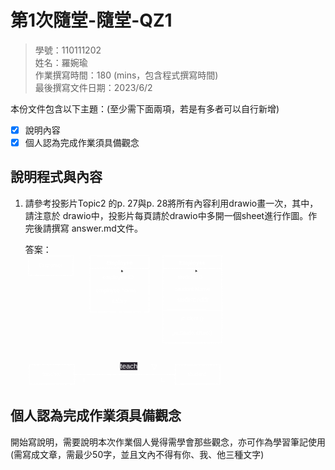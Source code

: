 # 第1次隨堂-隨堂-QZ1
>
>學號：110111202
><br />
>姓名：羅婉瑜
><br />
>作業撰寫時間：180 (mins，包含程式撰寫時間)
><br />
>最後撰寫文件日期：2023/6/2
>

本份文件包含以下主題：(至少需下面兩項，若是有多者可以自行新增)
- [x] 說明內容
- [x] 個人認為完成作業須具備觀念

## 說明程式與內容

1. 請參考投影片Topic2 的p. 27與p. 28將所有內容利用drawio畫一次，其中，請注意於
drawio中，投影片每頁請於drawio中多開一個sheet進行作圖。作完後請撰寫
answer.md文件。

    答案：
    <svg xmlns="http://www.w3.org/2000/svg" xmlns:xlink="http://www.w3.org/1999/xlink" version="1.1" width="1188px" viewBox="-0.5 -0.5 1188 522" content="&lt;mxfile&gt;&lt;diagram id=&quot;74em1Ly6dXvXPck9f6iY&quot; name=&quot;第1頁&quot;&gt;&lt;mxGraphModel dx=&quot;1225&quot; dy=&quot;1100&quot; grid=&quot;1&quot; gridSize=&quot;10&quot; guides=&quot;1&quot; tooltips=&quot;1&quot; connect=&quot;1&quot; arrows=&quot;1&quot; fold=&quot;1&quot; page=&quot;1&quot; pageScale=&quot;1&quot; pageWidth=&quot;827&quot; pageHeight=&quot;1169&quot; math=&quot;0&quot; shadow=&quot;0&quot;&gt;&lt;root&gt;&lt;mxCell id=&quot;0&quot;/&gt;&lt;mxCell id=&quot;1&quot; parent=&quot;0&quot;/&gt;&lt;mxCell id=&quot;4ZkD0T5NA3254wUa9wvh-65&quot; value=&quot;&quot; style=&quot;group&quot; parent=&quot;1&quot; vertex=&quot;1&quot; connectable=&quot;0&quot;&gt;&lt;mxGeometry x=&quot;30&quot; y=&quot;180&quot; width=&quot;776.12&quot; height=&quot;520&quot; as=&quot;geometry&quot;/&gt;&lt;/mxCell&gt;&lt;mxCell id=&quot;8&quot; value=&quot;&amp;lt;font color=&amp;quot;#ffffff&amp;quot; style=&amp;quot;font-size: 22px;&amp;quot;&amp;gt;Customer&amp;lt;/font&amp;gt;&quot; style=&quot;rounded=0;whiteSpace=wrap;html=1;strokeWidth=2;fontFamily=Helvetica;sketch=1;curveFitting=1;jiggle=2;fillColor=none;strokeColor=#FFFFFF;&quot; parent=&quot;4ZkD0T5NA3254wUa9wvh-65&quot; vertex=&quot;1&quot;&gt;&lt;mxGeometry x=&quot;11.087428571428573&quot; width=&quot;177.39885714285717&quot; height=&quot;77.61194029850746&quot; as=&quot;geometry&quot;/&gt;&lt;/mxCell&gt;&lt;mxCell id=&quot;18&quot; value=&quot;&quot; style=&quot;swimlane;whiteSpace=wrap;html=1;sketch=1;strokeColor=#FFFFFF;strokeWidth=2;fontFamily=Helvetica;fontSize=22;fontColor=#FFFFFF;fillColor=none;startSize=50;&quot; parent=&quot;4ZkD0T5NA3254wUa9wvh-65&quot; vertex=&quot;1&quot;&gt;&lt;mxGeometry x=&quot;255.01085714285716&quot; width=&quot;232.836&quot; height=&quot;221.74840085287846&quot; as=&quot;geometry&quot;/&gt;&lt;/mxCell&gt;&lt;mxCell id=&quot;22&quot; value=&quot;&quot; style=&quot;edgeStyle=none;html=1;fontFamily=Helvetica;fontSize=22;fontColor=none;&quot; parent=&quot;18&quot; source=&quot;20&quot; target=&quot;21&quot; edge=&quot;1&quot;&gt;&lt;mxGeometry relative=&quot;1&quot; as=&quot;geometry&quot;/&gt;&lt;/mxCell&gt;&lt;mxCell id=&quot;20&quot; value=&quot;&amp;lt;div style=&amp;quot;text-align: center;&amp;quot;&amp;gt;&amp;lt;font color=&amp;quot;#ffffff&amp;quot;&amp;gt;employee ID&amp;lt;/font&amp;gt;&amp;lt;/div&amp;gt;&quot; style=&quot;text;whiteSpace=wrap;html=1;fontSize=22;fontFamily=Helvetica;fontColor=none;fillColor=none;&quot; parent=&quot;18&quot; vertex=&quot;1&quot;&gt;&lt;mxGeometry x=&quot;47.675942857142864&quot; y=&quot;66.52452025586354&quot; width=&quot;177.39885714285717&quot; height=&quot;55.437100213219615&quot; as=&quot;geometry&quot;/&gt;&lt;/mxCell&gt;&lt;mxCell id=&quot;21&quot; value=&quot;&amp;lt;div style=&amp;quot;&amp;quot;&amp;gt;&amp;lt;span style=&amp;quot;color: rgb(255, 255, 255); font-weight: 700;&amp;quot;&amp;gt;Employee&amp;lt;/span&amp;gt;&amp;lt;br&amp;gt;&amp;lt;/div&amp;gt;&quot; style=&quot;text;whiteSpace=wrap;html=1;fontSize=22;fontFamily=Helvetica;fontColor=none;fillColor=none;align=center;verticalAlign=middle;&quot; parent=&quot;18&quot; vertex=&quot;1&quot;&gt;&lt;mxGeometry x=&quot;27.71857142857143&quot; width=&quot;177.39885714285717&quot; height=&quot;55.437100213219615&quot; as=&quot;geometry&quot;/&gt;&lt;/mxCell&gt;&lt;mxCell id=&quot;24&quot; value=&quot;&amp;lt;div style=&amp;quot;text-align: center;&amp;quot;&amp;gt;&amp;lt;font color=&amp;quot;#ffffff&amp;quot;&amp;gt;employee Name&amp;amp;nbsp;&amp;lt;/font&amp;gt;&amp;lt;/div&amp;gt;&quot; style=&quot;text;whiteSpace=wrap;html=1;fontSize=22;fontFamily=Helvetica;fontColor=none;fillColor=none;verticalAlign=middle;&quot; parent=&quot;18&quot; vertex=&quot;1&quot;&gt;&lt;mxGeometry x=&quot;22.174857142857146&quot; y=&quot;110.87420042643923&quot; width=&quot;258.33708571428576&quot; height=&quot;55.437100213219615&quot; as=&quot;geometry&quot;/&gt;&lt;/mxCell&gt;&lt;mxCell id=&quot;25&quot; value=&quot;&amp;lt;div style=&amp;quot;&amp;quot;&amp;gt;&amp;lt;font color=&amp;quot;#ffffff&amp;quot;&amp;gt;salary&amp;lt;/font&amp;gt;&amp;lt;/div&amp;gt;&amp;lt;div style=&amp;quot;&amp;quot;&amp;gt;&amp;lt;font color=&amp;quot;#ffffff&amp;quot;&amp;gt;&amp;lt;br&amp;gt;&amp;lt;/font&amp;gt;&amp;lt;/div&amp;gt;&quot; style=&quot;text;whiteSpace=wrap;html=1;fontSize=22;fontFamily=Helvetica;fontColor=none;fillColor=none;align=center;&quot; parent=&quot;18&quot; vertex=&quot;1&quot;&gt;&lt;mxGeometry x=&quot;27.71857142857143&quot; y=&quot;158.5501066098081&quot; width=&quot;177.39885714285717&quot; height=&quot;55.437100213219615&quot; as=&quot;geometry&quot;/&gt;&lt;/mxCell&gt;&lt;mxCell id=&quot;29&quot; value=&quot;&quot; style=&quot;swimlane;whiteSpace=wrap;html=1;sketch=1;strokeColor=#FFFFFF;strokeWidth=2;fontFamily=Helvetica;fontSize=22;fontColor=#FFFFFF;fillColor=none;startSize=50;&quot; parent=&quot;4ZkD0T5NA3254wUa9wvh-65&quot; vertex=&quot;1&quot;&gt;&lt;mxGeometry x=&quot;543.2840000000001&quot; width=&quot;232.836&quot; height=&quot;343.7100213219616&quot; as=&quot;geometry&quot;/&gt;&lt;/mxCell&gt;&lt;mxCell id=&quot;30&quot; value=&quot;&quot; style=&quot;edgeStyle=none;html=1;fontFamily=Helvetica;fontSize=22;fontColor=none;&quot; parent=&quot;29&quot; source=&quot;31&quot; target=&quot;32&quot; edge=&quot;1&quot;&gt;&lt;mxGeometry relative=&quot;1&quot; as=&quot;geometry&quot;/&gt;&lt;/mxCell&gt;&lt;mxCell id=&quot;31&quot; value=&quot;&amp;lt;div style=&amp;quot;text-align: center;&amp;quot;&amp;gt;&amp;lt;font color=&amp;quot;#ffffff&amp;quot;&amp;gt;student ID&amp;lt;/font&amp;gt;&amp;lt;/div&amp;gt;&quot; style=&quot;text;whiteSpace=wrap;html=1;fontSize=22;fontFamily=Helvetica;fontColor=none;fillColor=none;verticalAlign=middle;&quot; parent=&quot;29&quot; vertex=&quot;1&quot;&gt;&lt;mxGeometry x=&quot;55.43714285714286&quot; y=&quot;58.76332622601279&quot; width=&quot;177.39885714285717&quot; height=&quot;55.437100213219615&quot; as=&quot;geometry&quot;/&gt;&lt;/mxCell&gt;&lt;mxCell id=&quot;32&quot; value=&quot;&amp;lt;div style=&amp;quot;&amp;quot;&amp;gt;&amp;lt;span style=&amp;quot;color: rgb(255, 255, 255); font-weight: 700;&amp;quot;&amp;gt;Employee&amp;lt;/span&amp;gt;&amp;lt;br&amp;gt;&amp;lt;/div&amp;gt;&quot; style=&quot;text;whiteSpace=wrap;html=1;fontSize=22;fontFamily=Helvetica;fontColor=none;fillColor=none;align=center;verticalAlign=middle;&quot; parent=&quot;29&quot; vertex=&quot;1&quot;&gt;&lt;mxGeometry x=&quot;27.71857142857143&quot; width=&quot;177.39885714285717&quot; height=&quot;55.437100213219615&quot; as=&quot;geometry&quot;/&gt;&lt;/mxCell&gt;&lt;mxCell id=&quot;33&quot; value=&quot;&amp;lt;span style=&amp;quot;color: rgb(255, 255, 255); text-align: center;&amp;quot;&amp;gt;student&amp;amp;nbsp;&amp;lt;/span&amp;gt;&amp;lt;span style=&amp;quot;color: rgb(255, 255, 255); text-align: center; background-color: initial;&amp;quot;&amp;gt;Name&amp;amp;nbsp;&amp;lt;/span&amp;gt;&amp;lt;span style=&amp;quot;color: rgb(255, 255, 255); text-align: center;&amp;quot;&amp;gt;&amp;lt;br&amp;gt;&amp;lt;/span&amp;gt;&quot; style=&quot;text;whiteSpace=wrap;html=1;fontSize=22;fontFamily=Helvetica;fontColor=none;fillColor=none;verticalAlign=middle;&quot; parent=&quot;29&quot; vertex=&quot;1&quot;&gt;&lt;mxGeometry x=&quot;47.675942857142864&quot; y=&quot;105.33049040511727&quot; width=&quot;587.6337142857143&quot; height=&quot;55.437100213219615&quot; as=&quot;geometry&quot;/&gt;&lt;/mxCell&gt;&lt;mxCell id=&quot;35&quot; value=&quot;&amp;lt;span style=&amp;quot;color: rgb(255, 255, 255); text-align: center;&amp;quot;&amp;gt;student Addr&amp;lt;/span&amp;gt;&amp;lt;span style=&amp;quot;color: rgb(255, 255, 255); text-align: center; background-color: initial;&amp;quot;&amp;gt;&amp;amp;nbsp;&amp;lt;/span&amp;gt;&amp;lt;span style=&amp;quot;color: rgb(255, 255, 255); text-align: center;&amp;quot;&amp;gt;&amp;lt;br&amp;gt;&amp;lt;/span&amp;gt;&quot; style=&quot;text;whiteSpace=wrap;html=1;fontSize=22;fontFamily=Helvetica;fontColor=none;fillColor=none;verticalAlign=middle;&quot; parent=&quot;29&quot; vertex=&quot;1&quot;&gt;&lt;mxGeometry x=&quot;55.43714285714286&quot; y=&quot;146.35394456289978&quot; width=&quot;587.6337142857143&quot; height=&quot;55.437100213219615&quot; as=&quot;geometry&quot;/&gt;&lt;/mxCell&gt;&lt;mxCell id=&quot;37&quot; value=&quot;&quot; style=&quot;line;strokeWidth=4;html=1;perimeter=backbonePerimeter;points=[];outlineConnect=0;labelBackgroundColor=#000000;sketch=1;strokeColor=#FFFFFF;fontFamily=Helvetica;fontSize=22;fontColor=none;fillColor=none;&quot; parent=&quot;29&quot; vertex=&quot;1&quot;&gt;&lt;mxGeometry y=&quot;210.66098081023455&quot; width=&quot;232.836&quot; height=&quot;11.087420042643924&quot; as=&quot;geometry&quot;/&gt;&lt;/mxCell&gt;&lt;mxCell id=&quot;38&quot; value=&quot;&amp;lt;div style=&amp;quot;text-align: center;&amp;quot;&amp;gt;&amp;lt;font color=&amp;quot;#ffffff&amp;quot;&amp;gt;student ()&amp;lt;/font&amp;gt;&amp;lt;/div&amp;gt;&quot; style=&quot;text;whiteSpace=wrap;html=1;fontSize=22;fontFamily=Helvetica;fontColor=none;fillColor=none;verticalAlign=middle;&quot; parent=&quot;29&quot; vertex=&quot;1&quot;&gt;&lt;mxGeometry x=&quot;66.52457142857143&quot; y=&quot;221.74840085287846&quot; width=&quot;177.39885714285717&quot; height=&quot;55.437100213219615&quot; as=&quot;geometry&quot;/&gt;&lt;/mxCell&gt;&lt;mxCell id=&quot;39&quot; value=&quot;&amp;lt;div style=&amp;quot;text-align: center;&amp;quot;&amp;gt;&amp;lt;font color=&amp;quot;#ffffff&amp;quot;&amp;gt;getStudentRec()&amp;lt;/font&amp;gt;&amp;lt;/div&amp;gt;&quot; style=&quot;text;whiteSpace=wrap;html=1;fontSize=22;fontFamily=Helvetica;fontColor=none;fillColor=none;verticalAlign=middle;&quot; parent=&quot;29&quot; vertex=&quot;1&quot;&gt;&lt;mxGeometry x=&quot;33.26228571428572&quot; y=&quot;277.1855010660981&quot; width=&quot;277.1857142857143&quot; height=&quot;55.437100213219615&quot; as=&quot;geometry&quot;/&gt;&lt;/mxCell&gt;&lt;mxCell id=&quot;41&quot; value=&quot;&amp;lt;font color=&amp;quot;#ffffff&amp;quot;&amp;gt;&amp;lt;span style=&amp;quot;font-size: 22px;&amp;quot;&amp;gt;teacher&amp;lt;/span&amp;gt;&amp;lt;/font&amp;gt;&quot; style=&quot;rounded=0;whiteSpace=wrap;html=1;strokeWidth=2;fontFamily=Helvetica;sketch=1;curveFitting=1;jiggle=2;fillColor=none;strokeColor=#FFFFFF;&quot; parent=&quot;4ZkD0T5NA3254wUa9wvh-65&quot; vertex=&quot;1&quot;&gt;&lt;mxGeometry x=&quot;15&quot; y=&quot;431.3006396588486&quot; width=&quot;177.39885714285717&quot; height=&quot;77.61194029850746&quot; as=&quot;geometry&quot;/&gt;&lt;/mxCell&gt;&lt;mxCell id=&quot;42&quot; value=&quot;&amp;lt;span style=&amp;quot;color: rgb(255, 255, 255); font-size: 22px;&amp;quot;&amp;gt;student&amp;amp;nbsp;&amp;lt;/span&amp;gt;&quot; style=&quot;rounded=0;whiteSpace=wrap;html=1;strokeWidth=2;fontFamily=Helvetica;sketch=1;curveFitting=1;jiggle=2;fillColor=none;strokeColor=#FFFFFF;&quot; parent=&quot;4ZkD0T5NA3254wUa9wvh-65&quot; vertex=&quot;1&quot;&gt;&lt;mxGeometry x=&quot;591.5462857142858&quot; y=&quot;431.3006396588486&quot; width=&quot;177.39885714285717&quot; height=&quot;77.61194029850746&quot; as=&quot;geometry&quot;/&gt;&lt;/mxCell&gt;&lt;mxCell id=&quot;56&quot; value=&quot;&quot; style=&quot;line;strokeWidth=2;html=1;perimeter=backbonePerimeter;points=[];outlineConnect=0;labelBackgroundColor=#000000;sketch=1;strokeColor=#FFFFFF;fontFamily=Helvetica;fontSize=22;fontColor=none;fillColor=none;&quot; parent=&quot;4ZkD0T5NA3254wUa9wvh-65&quot; vertex=&quot;1&quot;&gt;&lt;mxGeometry x=&quot;192.39885714285717&quot; y=&quot;464.56289978678035&quot; width=&quot;399.14742857142863&quot; height=&quot;11.087420042643924&quot; as=&quot;geometry&quot;/&gt;&lt;/mxCell&gt;&lt;mxCell id=&quot;60&quot; value=&quot;&amp;lt;span style=&amp;quot;color: rgb(255, 255, 255); font-family: Helvetica; font-size: 28px; font-style: normal; font-variant-ligatures: normal; font-variant-caps: normal; font-weight: 400; letter-spacing: normal; orphans: 2; text-indent: 0px; text-transform: none; widows: 2; word-spacing: 0px; -webkit-text-stroke-width: 0px; background-color: rgb(42, 37, 47); text-decoration-thickness: initial; text-decoration-style: initial; text-decoration-color: initial; float: none; display: inline !important;&amp;quot;&amp;gt;teach&amp;lt;/span&amp;gt;&quot; style=&quot;text;whiteSpace=wrap;html=1;fontSize=28;fontFamily=Helvetica;fontColor=none;align=center;verticalAlign=middle;&quot; parent=&quot;4ZkD0T5NA3254wUa9wvh-65&quot; vertex=&quot;1&quot;&gt;&lt;mxGeometry x=&quot;347.6228571428572&quot; y=&quot;409.12579957356076&quot; width=&quot;121.9617142857143&quot; height=&quot;55.437100213219615&quot; as=&quot;geometry&quot;/&gt;&lt;/mxCell&gt;&lt;mxCell id=&quot;61&quot; value=&quot;&amp;lt;font color=&amp;quot;#ffffff&amp;quot; style=&amp;quot;font-size: 20px;&amp;quot;&amp;gt;1&amp;lt;/font&amp;gt;&quot; style=&quot;text;whiteSpace=wrap;html=1;fontSize=20;fontFamily=Helvetica;fontColor=none;align=center;verticalAlign=middle;&quot; parent=&quot;4ZkD0T5NA3254wUa9wvh-65&quot; vertex=&quot;1&quot;&gt;&lt;mxGeometry x=&quot;170.22400000000002&quot; y=&quot;464.56289978678035&quot; width=&quot;121.9617142857143&quot; height=&quot;55.437100213219615&quot; as=&quot;geometry&quot;/&gt;&lt;/mxCell&gt;&lt;mxCell id=&quot;4ZkD0T5NA3254wUa9wvh-61&quot; value=&quot;&amp;lt;font color=&amp;quot;#ffffff&amp;quot; style=&amp;quot;font-size: 21px;&amp;quot;&amp;gt;1..*&amp;lt;/font&amp;gt;&quot; style=&quot;text;whiteSpace=wrap;html=1;fontSize=17;fontFamily=Helvetica;fontColor=none;align=center;verticalAlign=middle;&quot; parent=&quot;4ZkD0T5NA3254wUa9wvh-65&quot; vertex=&quot;1&quot;&gt;&lt;mxGeometry x=&quot;483.9982285714286&quot; y=&quot;464.56289978678035&quot; width=&quot;121.9617142857143&quot; height=&quot;55.437100213219615&quot; as=&quot;geometry&quot;/&gt;&lt;/mxCell&gt;&lt;mxCell id=&quot;4ZkD0T5NA3254wUa9wvh-62&quot; value=&quot;&quot; style=&quot;triangle;whiteSpace=wrap;html=1;labelBackgroundColor=#000000;sketch=1;strokeColor=#FFFFFF;strokeWidth=2;fontFamily=Helvetica;fontSize=20;fontColor=none;fillColor=none;rotation=-25;&quot; parent=&quot;4ZkD0T5NA3254wUa9wvh-65&quot; vertex=&quot;1&quot;&gt;&lt;mxGeometry x=&quot;502.8468571428572&quot; y=&quot;425.75692963752664&quot; width=&quot;16.63114285714286&quot; height=&quot;22.174840085287848&quot; as=&quot;geometry&quot;/&gt;&lt;/mxCell&gt;&lt;/root&gt;&lt;/mxGraphModel&gt;&lt;/diagram&gt;&lt;/mxfile&gt;" onclick="(function(svg){var src=window.event.target||window.event.srcElement;while (src!=null&amp;&amp;src.nodeName.toLowerCase()!='a'){src=src.parentNode;}if(src==null){if(svg.wnd!=null&amp;&amp;!svg.wnd.closed){svg.wnd.focus();}else{var r=function(evt){if(evt.data=='ready'&amp;&amp;evt.source==svg.wnd){svg.wnd.postMessage(decodeURIComponent(svg.getAttribute('content')),'*');window.removeEventListener('message',r);}};window.addEventListener('message',r);svg.wnd=window.open('https://viewer.diagrams.net/?client=1&amp;page=0&amp;edit=_blank');}}})(this);" style="cursor:pointer;max-width:100%;max-height:522px;"><defs/><g><path d="M 11.09 1 C 43.8 2.02 82.55 4.7 188.49 1 M 11.09 1 C 55.96 2 104.84 1.97 188.49 1 M 188.49 1 C 190.13 18.98 183.89 38.86 188.49 78.61 M 188.49 1 C 188.53 22.06 188.64 39.33 188.49 78.61 M 188.49 78.61 C 145.8 81.56 101.23 78.38 11.09 78.61 M 188.49 78.61 C 122.9 78.59 61.29 81.01 11.09 78.61 M 11.09 78.61 C 12.96 60.26 9.27 44.25 11.09 1 M 11.09 78.61 C 11.62 48.71 12.6 19.35 11.09 1" fill="none" stroke="#ffffff" stroke-width="2" stroke-linejoin="round" stroke-linecap="round" stroke-miterlimit="10" pointer-events="none"/><g transform="translate(-0.5 -0.5)"><switch><foreignObject pointer-events="none" width="100%" height="100%" requiredFeatures="http://www.w3.org/TR/SVG11/feature#Extensibility" style="overflow: visible; text-align: left;"><div xmlns="http://www.w3.org/1999/xhtml" style="display: flex; align-items: unsafe center; justify-content: unsafe center; width: 175px; height: 1px; padding-top: 40px; margin-left: 12px;"><div data-drawio-colors="color: rgb(0, 0, 0); " style="box-sizing: border-box; font-size: 0px; text-align: center;"><div style="display: inline-block; font-size: 12px; font-family: Helvetica; color: rgb(0, 0, 0); line-height: 1.2; pointer-events: none; white-space: normal; overflow-wrap: normal;"><font style="font-size: 22px;" color="#ffffff">Customer</font></div></div></div></foreignObject><text x="100" y="43" fill="rgb(0, 0, 0)" font-family="Helvetica" font-size="12px" text-anchor="middle">Customer</text></switch></g><path d="M 255.01 51 M 255.01 51 C 254.89 38.84 253.97 29.66 255.01 1 M 255.01 51 C 255.92 32.67 255.5 13.2 255.01 1 M 255.01 1 C 325.41 2.23 393.73 0.68 487.85 1 M 255.01 1 C 327.7 0.47 401.89 1.2 487.85 1 M 487.85 1 C 487.92 22.15 486.52 39.31 487.85 51 M 487.85 1 C 488.6 18.03 488.28 35.85 487.85 51" fill="none" stroke="#ffffff" stroke-width="2" stroke-linejoin="round" stroke-linecap="round" stroke-miterlimit="10" pointer-events="none"/><path d="M 255.01 51 M 255.01 51 C 255.52 85.72 254.6 123.42 255.01 222.75 M 255.01 51 C 254.03 116.12 253.62 180.1 255.01 222.75 M 255.01 222.75 C 325.41 223.98 393.73 222.43 487.85 222.75 M 255.01 222.75 C 327.7 222.22 401.89 222.95 487.85 222.75 M 487.85 222.75 C 489.52 155.93 488.12 85.11 487.85 51 M 487.85 222.75 C 488.8 163.1 488.47 104.22 487.85 51" fill="none" stroke="#ffffff" stroke-width="2" stroke-linejoin="round" stroke-linecap="round" stroke-miterlimit="10" pointer-events="none"/><path d="M 255.01 51 M 255.01 51 C 304.25 47.81 352.7 48.99 487.85 51 M 255.01 51 C 343.04 49.99 430.31 49.44 487.85 51" fill="none" stroke="#ffffff" stroke-width="2" stroke-linejoin="round" stroke-linecap="round" stroke-miterlimit="10" pointer-events="none"/><path d="M 383.07 67.52 L 381.57 62.54" fill="none" stroke="rgb(0, 0, 0)" stroke-miterlimit="10" pointer-events="none"/><path d="M 380.07 57.51 L 385.43 63.21 L 381.57 62.54 L 378.72 65.22 Z" fill="rgb(0, 0, 0)" stroke="rgb(0, 0, 0)" stroke-miterlimit="10" pointer-events="none"/><g transform="translate(-0.5 -0.5)"><switch><foreignObject pointer-events="none" width="100%" height="100%" requiredFeatures="http://www.w3.org/TR/SVG11/feature#Extensibility" style="overflow: visible; text-align: left;"><div xmlns="http://www.w3.org/1999/xhtml" style="display: flex; align-items: unsafe flex-start; justify-content: unsafe flex-start; width: 175px; height: 1px; padding-top: 75px; margin-left: 305px;"><div data-drawio-colors="color: black; " style="box-sizing: border-box; font-size: 0px; text-align: left;"><div style="display: inline-block; font-size: 22px; font-family: Helvetica; color: black; line-height: 1.2; pointer-events: none; white-space: normal; overflow-wrap: normal;"><div style="text-align: center;"><font color="#ffffff">employee ID</font></div></div></div></div></foreignObject><text x="305" y="97" fill="black" font-family="Helvetica" font-size="22px">employee ID</text></switch></g><g transform="translate(-0.5 -0.5)"><switch><foreignObject pointer-events="none" width="100%" height="100%" requiredFeatures="http://www.w3.org/TR/SVG11/feature#Extensibility" style="overflow: visible; text-align: left;"><div xmlns="http://www.w3.org/1999/xhtml" style="display: flex; align-items: unsafe center; justify-content: unsafe center; width: 175px; height: 1px; padding-top: 29px; margin-left: 284px;"><div data-drawio-colors="color: black; " style="box-sizing: border-box; font-size: 0px; text-align: center;"><div style="display: inline-block; font-size: 22px; font-family: Helvetica; color: black; line-height: 1.2; pointer-events: none; white-space: normal; overflow-wrap: normal;"><div style=""><span style="color: rgb(255, 255, 255); font-weight: 700;">Employee</span><br /></div></div></div></div></foreignObject><text x="371" y="35" fill="black" font-family="Helvetica" font-size="22px" text-anchor="middle">Employee
</text></switch></g><g transform="translate(-0.5 -0.5)"><switch><foreignObject pointer-events="none" width="100%" height="100%" requiredFeatures="http://www.w3.org/TR/SVG11/feature#Extensibility" style="overflow: visible; text-align: left;"><div xmlns="http://www.w3.org/1999/xhtml" style="display: flex; align-items: unsafe center; justify-content: unsafe flex-start; width: 256px; height: 1px; padding-top: 140px; margin-left: 279px;"><div data-drawio-colors="color: black; " style="box-sizing: border-box; font-size: 0px; text-align: left;"><div style="display: inline-block; font-size: 22px; font-family: Helvetica; color: black; line-height: 1.2; pointer-events: none; white-space: normal; overflow-wrap: normal;"><div style="text-align: center;"><font color="#ffffff">employee Name </font></div></div></div></div></foreignObject><text x="279" y="146" fill="black" font-family="Helvetica" font-size="22px">employee Name </text></switch></g><g transform="translate(-0.5 -0.5)"><switch><foreignObject pointer-events="none" width="100%" height="100%" requiredFeatures="http://www.w3.org/TR/SVG11/feature#Extensibility" style="overflow: visible; text-align: left;"><div xmlns="http://www.w3.org/1999/xhtml" style="display: flex; align-items: unsafe flex-start; justify-content: unsafe center; width: 175px; height: 1px; padding-top: 167px; margin-left: 284px;"><div data-drawio-colors="color: black; " style="box-sizing: border-box; font-size: 0px; text-align: center;"><div style="display: inline-block; font-size: 22px; font-family: Helvetica; color: black; line-height: 1.2; pointer-events: none; white-space: normal; overflow-wrap: normal;"><div style=""><font color="#ffffff">salary</font></div><div style=""><font color="#ffffff"><br /></font></div></div></div></div></foreignObject><text x="371" y="189" fill="black" font-family="Helvetica" font-size="22px" text-anchor="middle">salary
</text></switch></g><path d="M 543.28 51 M 543.28 51 C 542.87 41.68 544.29 30.87 543.28 1 M 543.28 51 C 544.31 36.31 544.31 22.63 543.28 1 M 543.28 1 C 596.11 3.4 646.41 2.97 776.12 1 M 543.28 1 C 619.17 2.49 694.37 2.38 776.12 1 M 776.12 1 C 777.01 20.75 774.89 36.3 776.12 51 M 776.12 1 C 776.38 13.96 776.81 25.63 776.12 51" fill="none" stroke="#ffffff" stroke-width="2" stroke-linejoin="round" stroke-linecap="round" stroke-miterlimit="10" pointer-events="none"/><path d="M 543.28 51 M 543.28 51 C 542.28 114.07 543.34 176.03 543.28 344.71 M 543.28 51 C 542.69 132.77 542.69 215.28 543.28 344.71 M 543.28 344.71 C 596.11 347.11 646.41 346.68 776.12 344.71 M 543.28 344.71 C 619.17 346.2 694.37 346.09 776.12 344.71 M 776.12 344.71 C 776.98 238.58 775.4 129.31 776.12 51 M 776.12 344.71 C 777.76 270 778.08 194.32 776.12 51" fill="none" stroke="#ffffff" stroke-width="2" stroke-linejoin="round" stroke-linecap="round" stroke-miterlimit="10" pointer-events="none"/><path d="M 543.28 51 M 543.28 51 C 592.08 53.2 642.53 53 776.12 51 M 543.28 51 C 609.15 50.37 674.37 50.65 776.12 51" fill="none" stroke="#ffffff" stroke-width="2" stroke-linejoin="round" stroke-linecap="round" stroke-miterlimit="10" pointer-events="none"/><path d="M 674.35 59.76 L 675.49 62.2" fill="none" stroke="rgb(0, 0, 0)" stroke-miterlimit="10" pointer-events="none"/><path d="M 673.25 57.45 L 679.41 62.29 L 675.49 62.2 L 673.07 65.27 Z" fill="rgb(0, 0, 0)" stroke="rgb(0, 0, 0)" stroke-miterlimit="10" pointer-events="none"/><g transform="translate(-0.5 -0.5)"><switch><foreignObject pointer-events="none" width="100%" height="100%" requiredFeatures="http://www.w3.org/TR/SVG11/feature#Extensibility" style="overflow: visible; text-align: left;"><div xmlns="http://www.w3.org/1999/xhtml" style="display: flex; align-items: unsafe center; justify-content: unsafe flex-start; width: 175px; height: 1px; padding-top: 87px; margin-left: 601px;"><div data-drawio-colors="color: black; " style="box-sizing: border-box; font-size: 0px; text-align: left;"><div style="display: inline-block; font-size: 22px; font-family: Helvetica; color: black; line-height: 1.2; pointer-events: none; white-space: normal; overflow-wrap: normal;"><div style="text-align: center;"><font color="#ffffff">student ID</font></div></div></div></div></foreignObject><text x="601" y="94" fill="black" font-family="Helvetica" font-size="22px">student ID</text></switch></g><g transform="translate(-0.5 -0.5)"><switch><foreignObject pointer-events="none" width="100%" height="100%" requiredFeatures="http://www.w3.org/TR/SVG11/feature#Extensibility" style="overflow: visible; text-align: left;"><div xmlns="http://www.w3.org/1999/xhtml" style="display: flex; align-items: unsafe center; justify-content: unsafe center; width: 175px; height: 1px; padding-top: 29px; margin-left: 572px;"><div data-drawio-colors="color: black; " style="box-sizing: border-box; font-size: 0px; text-align: center;"><div style="display: inline-block; font-size: 22px; font-family: Helvetica; color: black; line-height: 1.2; pointer-events: none; white-space: normal; overflow-wrap: normal;"><div style=""><span style="color: rgb(255, 255, 255); font-weight: 700;">Employee</span><br /></div></div></div></div></foreignObject><text x="660" y="35" fill="black" font-family="Helvetica" font-size="22px" text-anchor="middle">Employee
</text></switch></g><g transform="translate(-0.5 -0.5)"><switch><foreignObject pointer-events="none" width="100%" height="100%" requiredFeatures="http://www.w3.org/TR/SVG11/feature#Extensibility" style="overflow: visible; text-align: left;"><div xmlns="http://www.w3.org/1999/xhtml" style="display: flex; align-items: unsafe center; justify-content: unsafe flex-start; width: 586px; height: 1px; padding-top: 134px; margin-left: 593px;"><div data-drawio-colors="color: black; " style="box-sizing: border-box; font-size: 0px; text-align: left;"><div style="display: inline-block; font-size: 22px; font-family: Helvetica; color: black; line-height: 1.2; pointer-events: none; white-space: normal; overflow-wrap: normal;"><span style="color: rgb(255, 255, 255); text-align: center;">student </span><span style="color: rgb(255, 255, 255); text-align: center; background-color: initial;">Name </span><span style="color: rgb(255, 255, 255); text-align: center;"><br /></span></div></div></div></foreignObject><text x="593" y="141" fill="black" font-family="Helvetica" font-size="22px">student Name </text></switch></g><g transform="translate(-0.5 -0.5)"><switch><foreignObject pointer-events="none" width="100%" height="100%" requiredFeatures="http://www.w3.org/TR/SVG11/feature#Extensibility" style="overflow: visible; text-align: left;"><div xmlns="http://www.w3.org/1999/xhtml" style="display: flex; align-items: unsafe center; justify-content: unsafe flex-start; width: 586px; height: 1px; padding-top: 175px; margin-left: 601px;"><div data-drawio-colors="color: black; " style="box-sizing: border-box; font-size: 0px; text-align: left;"><div style="display: inline-block; font-size: 22px; font-family: Helvetica; color: black; line-height: 1.2; pointer-events: none; white-space: normal; overflow-wrap: normal;"><span style="color: rgb(255, 255, 255); text-align: center;">student Addr</span><span style="color: rgb(255, 255, 255); text-align: center; background-color: initial;"> </span><span style="color: rgb(255, 255, 255); text-align: center;"><br /></span></div></div></div></foreignObject><text x="601" y="182" fill="black" font-family="Helvetica" font-size="22px">student Addr </text></switch></g><path d="M 543.28 217.2 M 543.28 217.2 C 591.14 215.94 643.2 217.25 776.12 217.2 M 543.28 217.2 C 628.48 217.73 713.9 217.44 776.12 217.2" fill="none" stroke="#ffffff" stroke-width="4" stroke-linejoin="round" stroke-linecap="round" stroke-miterlimit="10" pointer-events="none"/><g transform="translate(-0.5 -0.5)"><switch><foreignObject pointer-events="none" width="100%" height="100%" requiredFeatures="http://www.w3.org/TR/SVG11/feature#Extensibility" style="overflow: visible; text-align: left;"><div xmlns="http://www.w3.org/1999/xhtml" style="display: flex; align-items: unsafe center; justify-content: unsafe flex-start; width: 175px; height: 1px; padding-top: 250px; margin-left: 612px;"><div data-drawio-colors="color: black; " style="box-sizing: border-box; font-size: 0px; text-align: left;"><div style="display: inline-block; font-size: 22px; font-family: Helvetica; color: black; line-height: 1.2; pointer-events: none; white-space: normal; overflow-wrap: normal;"><div style="text-align: center;"><font color="#ffffff">student ()</font></div></div></div></div></foreignObject><text x="612" y="257" fill="black" font-family="Helvetica" font-size="22px">student ()</text></switch></g><g transform="translate(-0.5 -0.5)"><switch><foreignObject pointer-events="none" width="100%" height="100%" requiredFeatures="http://www.w3.org/TR/SVG11/feature#Extensibility" style="overflow: visible; text-align: left;"><div xmlns="http://www.w3.org/1999/xhtml" style="display: flex; align-items: unsafe center; justify-content: unsafe flex-start; width: 275px; height: 1px; padding-top: 306px; margin-left: 579px;"><div data-drawio-colors="color: black; " style="box-sizing: border-box; font-size: 0px; text-align: left;"><div style="display: inline-block; font-size: 22px; font-family: Helvetica; color: black; line-height: 1.2; pointer-events: none; white-space: normal; overflow-wrap: normal;"><div style="text-align: center;"><font color="#ffffff">getStudentRec()</font></div></div></div></div></foreignObject><text x="579" y="313" fill="black" font-family="Helvetica" font-size="22px">getStudentRec()</text></switch></g><path d="M 15 432.3 C 56.06 433.62 89.35 430.68 192.4 432.3 M 15 432.3 C 78.95 431.87 146.36 432.1 192.4 432.3 M 192.4 432.3 C 195.69 455.21 196.96 478.99 192.4 509.91 M 192.4 432.3 C 190.43 461.68 191.25 491.91 192.4 509.91 M 192.4 509.91 C 141.55 506.74 91.97 511.2 15 509.91 M 192.4 509.91 C 144.78 506.98 97.34 508.67 15 509.91 M 15 509.91 C 12.82 491.29 10.99 462.69 15 432.3 M 15 509.91 C 13.85 488.66 15.06 463.88 15 432.3" fill="none" stroke="#ffffff" stroke-width="2" stroke-linejoin="round" stroke-linecap="round" stroke-miterlimit="10" pointer-events="none"/><g transform="translate(-0.5 -0.5)"><switch><foreignObject pointer-events="none" width="100%" height="100%" requiredFeatures="http://www.w3.org/TR/SVG11/feature#Extensibility" style="overflow: visible; text-align: left;"><div xmlns="http://www.w3.org/1999/xhtml" style="display: flex; align-items: unsafe center; justify-content: unsafe center; width: 175px; height: 1px; padding-top: 471px; margin-left: 16px;"><div data-drawio-colors="color: rgb(0, 0, 0); " style="box-sizing: border-box; font-size: 0px; text-align: center;"><div style="display: inline-block; font-size: 12px; font-family: Helvetica; color: rgb(0, 0, 0); line-height: 1.2; pointer-events: none; white-space: normal; overflow-wrap: normal;"><font color="#ffffff"><span style="font-size: 22px;">teacher</span></font></div></div></div></foreignObject><text x="104" y="475" fill="rgb(0, 0, 0)" font-family="Helvetica" font-size="12px" text-anchor="middle">teacher</text></switch></g><path d="M 591.55 432.3 C 630.32 434.37 669.26 431.83 768.95 432.3 M 591.55 432.3 C 635.18 433.26 675.03 435.92 768.95 432.3 M 768.95 432.3 C 770.35 462.28 769.34 486.12 768.95 509.91 M 768.95 432.3 C 769.71 459.3 768.31 487.17 768.95 509.91 M 768.95 509.91 C 723.7 509.64 676.91 509.09 591.55 509.91 M 768.95 509.91 C 716.55 507.98 659.9 507.44 591.55 509.91 M 591.55 509.91 C 595.42 495.85 594.64 475.47 591.55 432.3 M 591.55 509.91 C 590.26 492.26 591.8 470.93 591.55 432.3" fill="none" stroke="#ffffff" stroke-width="2" stroke-linejoin="round" stroke-linecap="round" stroke-miterlimit="10" pointer-events="none"/><g transform="translate(-0.5 -0.5)"><switch><foreignObject pointer-events="none" width="100%" height="100%" requiredFeatures="http://www.w3.org/TR/SVG11/feature#Extensibility" style="overflow: visible; text-align: left;"><div xmlns="http://www.w3.org/1999/xhtml" style="display: flex; align-items: unsafe center; justify-content: unsafe center; width: 175px; height: 1px; padding-top: 471px; margin-left: 593px;"><div data-drawio-colors="color: rgb(0, 0, 0); " style="box-sizing: border-box; font-size: 0px; text-align: center;"><div style="display: inline-block; font-size: 12px; font-family: Helvetica; color: rgb(0, 0, 0); line-height: 1.2; pointer-events: none; white-space: normal; overflow-wrap: normal;"><span style="color: rgb(255, 255, 255); font-size: 22px;">student </span></div></div></div></foreignObject><text x="680" y="475" fill="rgb(0, 0, 0)" font-family="Helvetica" font-size="12px" text-anchor="middle">student </text></switch></g><path d="M 192.4 471.11 M 192.4 471.11 C 277.34 471.88 361.65 472.85 591.55 471.11 M 192.4 471.11 C 336.15 470.7 479.56 470.69 591.55 471.11" fill="none" stroke="#ffffff" stroke-width="2" stroke-linejoin="round" stroke-linecap="round" stroke-miterlimit="10" pointer-events="none"/><g transform="translate(-0.5 -0.5)"><switch><foreignObject pointer-events="none" width="100%" height="100%" requiredFeatures="http://www.w3.org/TR/SVG11/feature#Extensibility" style="overflow: visible; text-align: left;"><div xmlns="http://www.w3.org/1999/xhtml" style="display: flex; align-items: unsafe center; justify-content: unsafe center; width: 120px; height: 1px; padding-top: 438px; margin-left: 349px;"><div data-drawio-colors="color: black; " style="box-sizing: border-box; font-size: 0px; text-align: center;"><div style="display: inline-block; font-size: 28px; font-family: Helvetica; color: black; line-height: 1.2; pointer-events: none; white-space: normal; overflow-wrap: normal;"><span style="color: rgb(255, 255, 255); font-family: Helvetica; font-size: 28px; font-style: normal; font-variant-ligatures: normal; font-variant-caps: normal; font-weight: 400; letter-spacing: normal; orphans: 2; text-indent: 0px; text-transform: none; widows: 2; word-spacing: 0px; -webkit-text-stroke-width: 0px; background-color: rgb(42, 37, 47); text-decoration-thickness: initial; text-decoration-style: initial; text-decoration-color: initial; float: none; display: inline !important;">teach</span></div></div></div></foreignObject><text x="409" y="446" fill="black" font-family="Helvetica" font-size="28px" text-anchor="middle">teach</text></switch></g><g transform="translate(-0.5 -0.5)"><switch><foreignObject pointer-events="none" width="100%" height="100%" requiredFeatures="http://www.w3.org/TR/SVG11/feature#Extensibility" style="overflow: visible; text-align: left;"><div xmlns="http://www.w3.org/1999/xhtml" style="display: flex; align-items: unsafe center; justify-content: unsafe center; width: 120px; height: 1px; padding-top: 493px; margin-left: 171px;"><div data-drawio-colors="color: black; " style="box-sizing: border-box; font-size: 0px; text-align: center;"><div style="display: inline-block; font-size: 20px; font-family: Helvetica; color: black; line-height: 1.2; pointer-events: none; white-space: normal; overflow-wrap: normal;"><font style="font-size: 20px;" color="#ffffff">1</font></div></div></div></foreignObject><text x="231" y="499" fill="black" font-family="Helvetica" font-size="20px" text-anchor="middle">1</text></switch></g><g transform="translate(-0.5 -0.5)"><switch><foreignObject pointer-events="none" width="100%" height="100%" requiredFeatures="http://www.w3.org/TR/SVG11/feature#Extensibility" style="overflow: visible; text-align: left;"><div xmlns="http://www.w3.org/1999/xhtml" style="display: flex; align-items: unsafe center; justify-content: unsafe center; width: 120px; height: 1px; padding-top: 493px; margin-left: 485px;"><div data-drawio-colors="color: black; " style="box-sizing: border-box; font-size: 0px; text-align: center;"><div style="display: inline-block; font-size: 17px; font-family: Helvetica; color: black; line-height: 1.2; pointer-events: none; white-space: normal; overflow-wrap: normal;"><font style="font-size: 21px;" color="#ffffff">1..*</font></div></div></div></foreignObject><text x="545" y="498" fill="black" font-family="Helvetica" font-size="17px" text-anchor="middle">1..*</text></switch></g><path d="M 502.85 426.76 M 502.85 426.76 C 507.39 432.22 512.85 435.19 519.48 437.85 M 502.85 426.76 C 507.58 430.7 512.54 432.99 519.48 437.85 M 519.48 437.85 C 515.3 439.41 510.32 446.25 502.85 448.93 M 519.48 437.85 C 513.18 441.19 505.92 446.1 502.85 448.93 M 502.85 448.93 C 503.91 442.4 502.24 435.12 502.85 426.76 M 502.85 448.93 C 502.61 443.79 503.83 439.03 502.85 426.76" fill="none" stroke="#ffffff" stroke-width="2" stroke-linejoin="round" stroke-linecap="round" stroke-miterlimit="10" transform="rotate(-25,511.16,437.84)" pointer-events="none"/></g><switch><g requiredFeatures="http://www.w3.org/TR/SVG11/feature#Extensibility"/><a transform="translate(0,-5)" xlink:href="https://www.diagrams.net/doc/faq/svg-export-text-problems" target="_blank"><text text-anchor="middle" font-size="10px" x="50%" y="100%">Text is not SVG - cannot display</text></a></switch></svg>

## 個人認為完成作業須具備觀念

開始寫說明，需要說明本次作業個人覺得需學會那些觀念，亦可作為學習筆記使用 (需寫成文章，需最少50字，並且文內不得有你、我、他三種文字)

